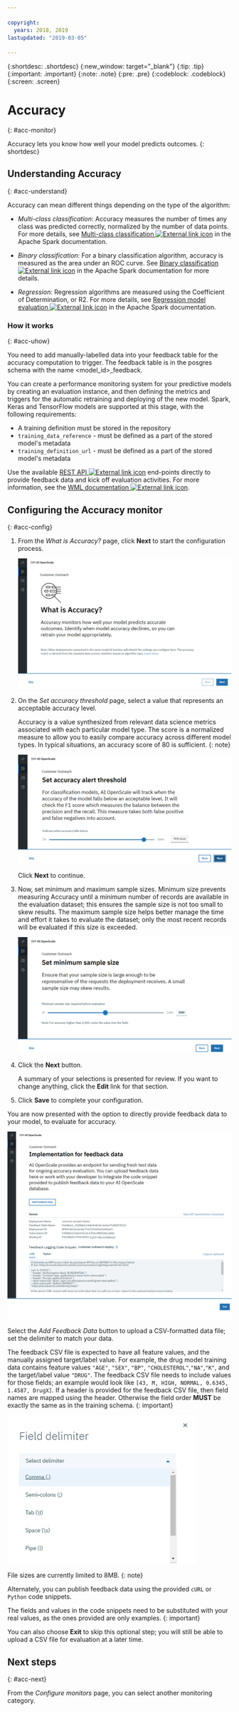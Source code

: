 ```yaml
---

copyright:
  years: 2018, 2019
lastupdated: "2019-03-05"

---
```


{:shortdesc: .shortdesc}
{:new_window: target="_blank"}
{:tip: .tip}
{:important: .important}
{:note: .note}
{:pre: .pre}
{:codeblock: .codeblock}
{:screen: .screen}

# Accuracy
{: #acc-monitor}

Accuracy lets you know how well your model predicts outcomes.
{: shortdesc}

## Understanding Accuracy
{: #acc-understand}

Accuracy can mean different things depending on the type of the algorithm:

- *Multi-class classification*: Accuracy measures the number of times any class was predicted correctly, normalized by the number of data points. For more details, see [Multi-class classification ![External link icon](../../icons/launch-glyph.svg "External link icon")](https://spark.apache.org/docs/2.1.0/mllib-evaluation-metrics.html#multiclass-classification) in the Apache Spark documentation.

- *Binary classification*: For a binary classification algorithm, accuracy is measured as the area under an ROC curve. See [Binary classification ![External link icon](../../icons/launch-glyph.svg "External link icon")](https://spark.apache.org/docs/2.1.0/mllib-evaluation-metrics.html#binary-classification) in the Apache Spark documentation for more details.

- *Regression*: Regression algorithms are measured using the Coefficient of Determination, or R2. For more details, see [Regression model evaluation ![External link icon](../../icons/launch-glyph.svg "External link icon")](https://spark.apache.org/docs/2.1.0/mllib-evaluation-metrics.html#regression-model-evaluation) in the Apache Spark documentation.

### How it works
{: #acc-uhow}

You need to add manually-labelled data into your feedback table for the accuracy computation to trigger. The feedback table is in the posgres schema with the name <model_id>_feedback.

You can create a performance monitoring system for your predictive models by creating an evaluation instance, and then defining the metrics and triggers for the automatic retraining and deploying of the new model. Spark, Keras and TensorFlow models are supported at this stage, with the following requirements:

- A training definition must be stored in the repository
- `training_data_reference` - must be defined as a part of the stored model's metadata
- `training_definition_url` - must be defined as a part of the stored model's metadata

Use the available [REST API ![External link icon](../../icons/launch-glyph.svg "External link icon")](https://watson-ml-api.mybluemix.net/) end-points directly to provide feedback data and kick off evaluation activities. For more information, see the [WML documentation ![External link icon](../../icons/launch-glyph.svg "External link icon")](https://dataplatform.cloud.ibm.com/docs/content/analyze-data/ml-continuous-learning.html?audience=wdp&context=wdp).

## Configuring the Accuracy monitor
{: #acc-config}

1.  From the *What is Accuracy?* page, click **Next** to start the configuration process.

    ![What is Accuracy? page](images/accuracy-what-is.png)

1.  On the *Set accuracy threshold* page, select a value that represents an acceptable accuracy level.

    Accuracy is a value synthesized from relevant data science metrics associated with each particular model type. The score is a normalized measure to allow you to easily compare accuracy across different model types. In typical situations, an accuracy score of 80 is sufficient.
    {: note}

    ![Set accuracy limit](images/accuracy-set-limit.png)

    Click **Next** to continue.

1.  Now, set minimum and maximum sample sizes. Minimum size prevents measuring Accuracy until a minimum number of records are available in the evaluation dataset; this ensures the sample size is not too small to skew results. The maximum sample size helps better manage the time and effort it takes to evaluate the dataset; only the most recent records will be evaluated if this size is exceeded.

     ![Configure sample size](images/accuracy-config-sample.png)

1.  Click the **Next** button.

    A summary of your selections is presented for review. If you want to change anything, click the **Edit** link for that section.

1.  Click **Save** to complete your configuration.

You are now presented with the option to directly provide feedback data to your model, to evaluate for accuracy.

  ![Send feedback data](images/accuracy-send-feedback.png)

Select the *Add Feedback Data* button to upload a CSV-formatted data file; set the delimiter to match your data.

The feedback CSV file is expected to have all feature values, and the manually assigned target/label value. For example, the drug model training data contains feature values `"AGE"`, `"SEX"`, `"BP"`, `"CHOLESTEROL"`,`"NA"`,`"K"`, and the target/label value `"DRUG"`. The feedback CSV file needs to include values for those fields; an example would look like `[43, M, HIGH, NORMAL, 0.6345, 1.4587, DrugX]`. If a header is provided for the feedback CSV file, then field names are mapped using the header. Otherwise the field order **MUST** be exactly the same as in the training schema.
{: important}

  ![Accuracy delimiter](images/accuracy-delimit.png)

File sizes are currently limited to 8MB.
{: note}

Alternately, you can publish feedback data using the provided `cURL` or `Python` code snippets.

The fields and values in the code snippets need to be substituted with your real values, as the ones provided are only examples.
{: important}

You can also choose **Exit** to skip this optional step; you will still be able to upload a CSV file for evaluation at a later time.

## Next steps
{: #acc-next}

From the *Configure monitors* page, you can select another monitoring category.
